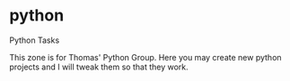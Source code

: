 python
======

Python Tasks

This zone is for Thomas' Python Group.
Here you may create new python projects and I
will tweak them so that they work.
